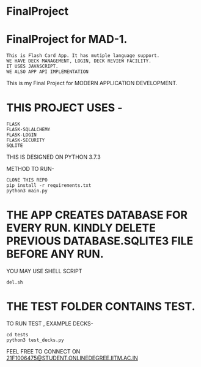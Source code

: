 # FinalProject
# FinalProject for MAD-1.
````
This is Flash Card App. It has mutiple language support.
WE HAVE DECK MANAGEMENT, LOGIN, DECK REVIEW FACILITY.
IT USES JAVASCRIPT.
WE ALSO APP API IMPLEMENTATION

````

This is my Final Project for MODERN APPLICATION DEVELOPMENT.

# THIS PROJECT USES -
```
FLASK
FLASK-SQLALCHEMY
FLASK-LOGIN
FLASK-SECURITY
SQLITE
```

THIS IS DESIGNED ON PYTHON 3.7.3

METHOD TO RUN-
```
CLONE THIS REPO
pip install -r requirements.txt
python3 main.py
```
# THE APP CREATES DATABASE FOR EVERY RUN. KINDLY DELETE PREVIOUS DATABASE.SQLITE3 FILE BEFORE ANY RUN.
YOU MAY USE SHELL SCRIPT
```
del.sh
```
# THE TEST FOLDER CONTAINS TEST.
TO RUN TEST , EXAMPLE DECKS-
```
cd tests
python3 test_decks.py
```

FEEL FREE TO CONNECT ON 21F1006475@STUDENT.ONLINEDEGREE.IITM.AC.IN